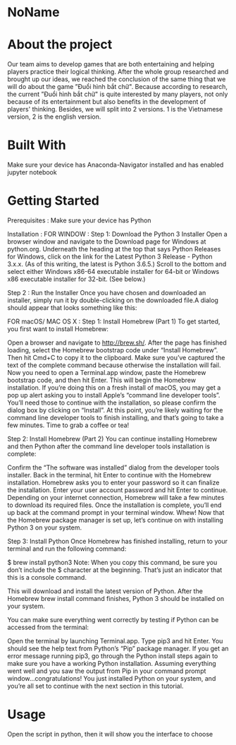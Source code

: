 # NoName

# About the project
Our team aims to develop games that are both entertaining and helping players practice their logical thinking. After the whole group researched and brought up our ideas, we reached the conclusion of the same thing that we will do about the game ”Đuổi hình bắt chữ". Because according to research, the current ”Đuổi hình bắt chữ" is quite interested by many players, not only because of its entertainment but also benefits in the development of players' thinking. Besides, we will split into 2 versions. 1 is the Vietnamese version, 2 is the english version.

# Built With
Make sure your device has Anaconda-Navigator installed and has enabled jupyter notebook

# Getting Started
Prerequisites : 
Make sure your device has Python

Installation : 
FOR WINDOW : 
Step 1: Download the Python 3 Installer
Open a browser window and navigate to the Download page for Windows at python.org.
Underneath the heading at the top that says Python Releases for Windows, click on the link for the Latest Python 3 Release - Python 3.x.x. (As of this writing, the latest is Python 3.6.5.)
Scroll to the bottom and select either Windows x86-64 executable installer for 64-bit or Windows x86 executable installer for 32-bit. (See below.)


Step 2 : Run the Installer
Once you have chosen and downloaded an installer, simply run it by double-clicking on the downloaded file.A dialog should appear that looks something like this:




FOR macOS/ MAC OS X :
Step 1: Install Homebrew (Part 1)
To get started, you first want to install Homebrew:

Open a browser and navigate to http://brew.sh/. After the page has finished loading, select the Homebrew bootstrap code under “Install Homebrew”. Then hit Cmd+C to copy it to the clipboard. Make sure you’ve captured the text of the complete command because otherwise the installation will fail.
Now you need to open a Terminal.app window, paste the Homebrew bootstrap code, and then hit Enter. This will begin the Homebrew installation.
If you’re doing this on a fresh install of macOS, you may get a pop up alert asking you to install Apple’s “command line developer tools”. You’ll need those to continue with the installation, so please confirm the dialog box by clicking on “Install”.
At this point, you’re likely waiting for the command line developer tools to finish installing, and that’s going to take a few minutes. Time to grab a coffee or tea!

Step 2: Install Homebrew (Part 2)
You can continue installing Homebrew and then Python after the command line developer tools installation is complete:

Confirm the “The software was installed” dialog from the developer tools installer.
Back in the terminal, hit Enter to continue with the Homebrew installation.
Homebrew asks you to enter your password so it can finalize the installation. Enter your user account password and hit Enter to continue.
Depending on your internet connection, Homebrew will take a few minutes to download its required files. Once the installation is complete, you’ll end up back at the command prompt in your terminal window.
Whew! Now that the Homebrew package manager is set up, let’s continue on with installing Python 3 on your system.

Step 3: Install Python
Once Homebrew has finished installing, return to your terminal and run the following command:

$ brew install python3
Note: When you copy this command, be sure you don’t include the $ character at the beginning. That’s just an indicator that this is a console command.

This will download and install the latest version of Python. After the Homebrew brew install command finishes, Python 3 should be installed on your system.

You can make sure everything went correctly by testing if Python can be accessed from the terminal:

Open the terminal by launching Terminal.app.
Type pip3 and hit Enter.
You should see the help text from Python’s “Pip” package manager. If you get an error message running pip3, go through the Python install steps again to make sure you have a working Python installation.
Assuming everything went well and you saw the output from Pip in your command prompt window…congratulations! You just installed Python on your system, and you’re all set to continue with the next section in this tutorial.

# Usage
Open the script in python, then it will show you the interface to choose
